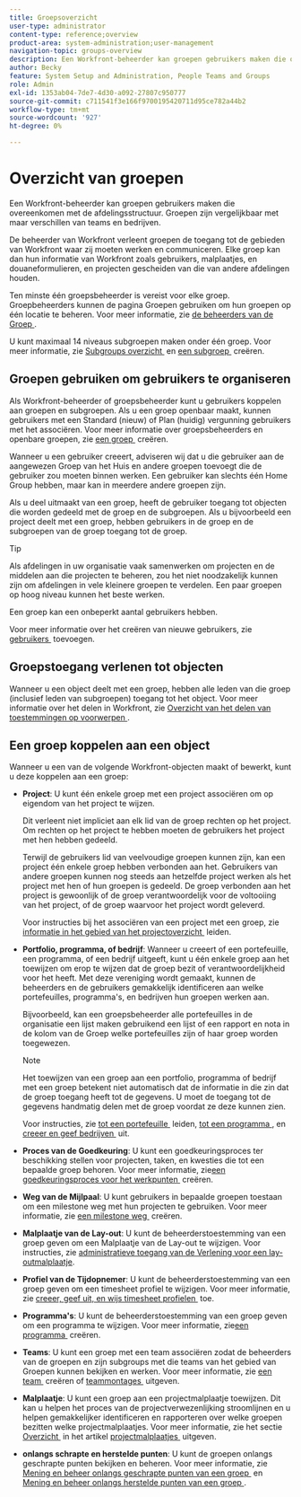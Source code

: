 ```yaml
---
title: Groepsoverzicht
user-type: administrator
content-type: reference;overview
product-area: system-administration;user-management
navigation-topic: groups-overview
description: Een Workfront-beheerder kan groepen gebruikers maken die overeenkomen met de afdelingsstructuur. Groepen zijn vergelijkbaar met maar verschillen van teams en bedrijven.
author: Becky
feature: System Setup and Administration, People Teams and Groups
role: Admin
exl-id: 1353ab04-7de7-4d30-a092-27807c950777
source-git-commit: c711541f3e166f9700195420711d95ce782a44b2
workflow-type: tm+mt
source-wordcount: '927'
ht-degree: 0%

---
```


# Overzicht van groepen

<!-- Audited: 01/2024 -->

Een Workfront-beheerder kan groepen gebruikers maken die overeenkomen met de afdelingsstructuur. Groepen zijn vergelijkbaar met maar verschillen van teams en bedrijven.

De beheerder van Workfront verleent groepen de toegang tot de gebieden van Workfront waar zij moeten werken en communiceren. Elke groep kan dan hun informatie van Workfront zoals gebruikers, malplaatjes, en douaneformulieren, en projecten gescheiden van die van andere afdelingen houden.

Ten minste één groepsbeheerder is vereist voor elke groep. Groepbeheerders kunnen de pagina Groepen gebruiken om hun groepen op één locatie te beheren. Voor meer informatie, zie [&#x200B; de beheerders van de Groep &#x200B;](../../../administration-and-setup/manage-groups/group-roles/group-administrators.md).

U kunt maximaal 14 niveaus subgroepen maken onder één groep. Voor meer informatie, zie [&#x200B; Subgroups overzicht &#x200B;](../../../administration-and-setup/manage-groups/groups-overview/subgroups.md) en [&#x200B; een subgroep &#x200B;](../../../administration-and-setup/manage-groups/create-and-manage-subgroups/create-a-subgroup.md) creëren.

## Groepen gebruiken om gebruikers te organiseren

Als Workfront-beheerder of groepsbeheerder kunt u gebruikers koppelen aan groepen en subgroepen. Als u een groep openbaar maakt, kunnen gebruikers met een Standard (nieuw) of Plan (huidig) vergunning gebruikers met het associëren. Voor meer informatie over groepsbeheerders en openbare groepen, zie [&#x200B; een groep &#x200B;](../../../administration-and-setup/manage-groups/create-and-manage-groups/create-a-group.md) creëren.

Wanneer u een gebruiker creeert, adviseren wij dat u die gebruiker aan de aangewezen Groep van het Huis en andere groepen toevoegt die de gebruiker zou moeten binnen werken. Een gebruiker kan slechts één Home Group hebben, maar kan in meerdere andere groepen zijn.

Als u deel uitmaakt van een groep, heeft de gebruiker toegang tot objecten die worden gedeeld met de groep en de subgroepen. Als u bijvoorbeeld een project deelt met een groep, hebben gebruikers in de groep en de subgroepen van de groep toegang tot de groep.

>[!TIP]
>
>Als afdelingen in uw organisatie vaak samenwerken om projecten en de middelen aan die projecten te beheren, zou het niet noodzakelijk kunnen zijn om afdelingen in vele kleinere groepen te verdelen. Een paar groepen op hoog niveau kunnen het beste werken.

Een groep kan een onbeperkt aantal gebruikers hebben.

Voor meer informatie over het creëren van nieuwe gebruikers, zie [&#x200B; gebruikers &#x200B;](../../../administration-and-setup/add-users/add-users.md) toevoegen.

## Groepstoegang verlenen tot objecten

Wanneer u een object deelt met een groep, hebben alle leden van die groep (inclusief leden van subgroepen) toegang tot het object. Voor meer informatie over het delen in Workfront, zie [&#x200B; Overzicht van het delen van toestemmingen op voorwerpen &#x200B;](../../../workfront-basics/grant-and-request-access-to-objects/sharing-permissions-on-objects-overview.md).

## Een groep koppelen aan een object

Wanneer u een van de volgende Workfront-objecten maakt of bewerkt, kunt u deze koppelen aan een groep:

* **Project**: U kunt één enkele groep met een project associëren om op eigendom van het project te wijzen.

  Dit verleent niet impliciet aan elk lid van de groep rechten op het project. Om rechten op het project te hebben moeten de gebruikers het project met hen hebben gedeeld.

  Terwijl de gebruikers lid van veelvoudige groepen kunnen zijn, kan een project één enkele groep hebben verbonden aan het. Gebruikers van andere groepen kunnen nog steeds aan hetzelfde project werken als het project met hen of hun groepen is gedeeld. De groep verbonden aan het project is gewoonlijk of de groep verantwoordelijk voor de voltooiing van het project, of de groep waarvoor het project wordt geleverd.

  Voor instructies bij het associëren van een project met een groep, zie [&#x200B; informatie in het gebied van het projectoverzicht &#x200B;](../../../manage-work/projects/manage-projects/understand-project-overview-area.md) leiden.

* **Portfolio, programma, of bedrijf**: Wanneer u creeert of een portefeuille, een programma, of een bedrijf uitgeeft, kunt u één enkele groep aan het toewijzen om erop te wijzen dat de groep bezit of verantwoordelijkheid voor het heeft. Met deze vereniging wordt gemaakt, kunnen de beheerders en de gebruikers gemakkelijk identificeren aan welke portefeuilles, programma&#39;s, en bedrijven hun groepen werken aan.

  Bijvoorbeeld, kan een groepsbeheerder alle portefeuilles in de organisatie een lijst maken gebruikend een lijst of een rapport en nota in de kolom van de Groep welke portefeuilles zijn of haar groep worden toegewezen.

  >[!NOTE]
  >
  >Het toewijzen van een groep aan een portfolio, programma of bedrijf met een groep betekent niet automatisch dat de informatie in die zin dat de groep toegang heeft tot de gegevens. U moet de toegang tot de gegevens handmatig delen met de groep voordat ze deze kunnen zien.

  Voor instructies, zie [&#x200B; tot een portefeuille &#x200B;](../../../manage-work/portfolios/create-and-manage-portfolios/create-portfolios.md) leiden, [&#x200B; tot een programma &#x200B;](../../../manage-work/portfolios/create-and-manage-programs/create-program.md), en [&#x200B; creeer en geef bedrijven &#x200B;](../../../administration-and-setup/set-up-workfront/organizational-setup/create-and-edit-companies.md) uit.

* **Proces van de Goedkeuring**: U kunt een goedkeuringsproces ter beschikking stellen voor projecten, taken, en kwesties die tot een bepaalde groep behoren. Voor meer informatie, zie [&#x200B; een goedkeuringsproces voor het werkpunten &#x200B;](../../../administration-and-setup/customize-workfront/configure-approval-milestone-processes/create-approval-processes.md) creëren.
* **Weg van de Mijlpaal**: U kunt gebruikers in bepaalde groepen toestaan om een milestone weg met hun projecten te gebruiken. Voor meer informatie, zie [&#x200B; een milestone weg &#x200B;](../../../administration-and-setup/customize-workfront/configure-approval-milestone-processes/create-milestone-path.md) creëren.
* **Malplaatje van de Lay-out**: U kunt de beheerderstoestemming van een groep geven om een Malplaatje van de Lay-out te wijzigen. Voor instructies, zie [&#x200B; administratieve toegang van de Verlening voor een lay-outmalplaatje &#x200B;](../../../administration-and-setup/customize-workfront/use-layout-templates/grant-admin-access-layout-template.md).

* **Profiel van de Tijdopnemer**: U kunt de beheerderstoestemming van een groep geven om een timesheet profiel te wijzigen. Voor meer informatie, zie [&#x200B; creeer, geef uit, en wijs timesheet profielen &#x200B;](../../../timesheets/create-and-manage-timesheets/create-timesheet-profiles.md) toe.

* **Programma&#39;s**: U kunt de beheerderstoestemming van een groep geven om een programma te wijzigen. Voor meer informatie, zie [&#x200B; een programma &#x200B;](../../../administration-and-setup/set-up-workfront/configure-timesheets-schedules/create-schedules.md) creëren.
* **Teams**: U kunt een groep met een team associëren zodat de beheerders van de groepen en zijn subgroups met die teams van het gebied van Groepen kunnen bekijken en werken. Voor meer informatie, zie [&#x200B; een team &#x200B;](../../../people-teams-and-groups/create-and-manage-teams/create-a-team.md) creëren of [&#x200B; teammontages &#x200B;](../../../people-teams-and-groups/create-and-manage-teams/edit-team-settings.md) uitgeven.
* **Malplaatje**: U kunt een groep aan een projectmalplaatje toewijzen. Dit kan u helpen het proces van de projectverwezenlijking stroomlijnen en u helpen gemakkelijker identificeren en rapporteren over welke groepen bezitten welke projectmalplaatjes. Voor meer informatie, zie het sectie [&#x200B; Overzicht &#x200B;](../../../manage-work/projects/create-and-manage-templates/edit-templates.md#overview) in het artikel [&#x200B; projectmalplaatjes &#x200B;](../../../manage-work/projects/create-and-manage-templates/edit-templates.md) uitgeven.

* **onlangs schrapte en herstelde punten**: U kunt de groepen onlangs geschrapte punten bekijken en beheren. Voor meer informatie, zie [&#x200B; Mening en beheer onlangs geschrapte punten van een groep &#x200B;](../../../administration-and-setup/manage-groups/work-with-group-objects/view-manage-groups-recently-deleted-objects.md) en [&#x200B; Mening en beheer onlangs herstelde punten van een groep &#x200B;](../../../administration-and-setup/manage-groups/work-with-group-objects/view-manage-groups-recently-restored-objects.md).
